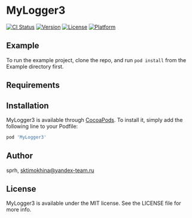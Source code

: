 # MyLogger3

[![CI Status](https://img.shields.io/travis/sprh/MyLogger3.svg?style=flat)](https://travis-ci.org/sprh/MyLogger3)
[![Version](https://img.shields.io/cocoapods/v/MyLogger3.svg?style=flat)](https://cocoapods.org/pods/MyLogger3)
[![License](https://img.shields.io/cocoapods/l/MyLogger3.svg?style=flat)](https://cocoapods.org/pods/MyLogger3)
[![Platform](https://img.shields.io/cocoapods/p/MyLogger3.svg?style=flat)](https://cocoapods.org/pods/MyLogger3)

## Example

To run the example project, clone the repo, and run `pod install` from the Example directory first.

## Requirements

## Installation

MyLogger3 is available through [CocoaPods](https://cocoapods.org). To install
it, simply add the following line to your Podfile:

```ruby
pod 'MyLogger3'
```

## Author

sprh, sktimokhina@yandex-team.ru

## License

MyLogger3 is available under the MIT license. See the LICENSE file for more info.
